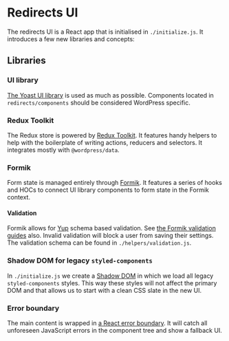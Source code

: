 # Redirects UI
The redirects UI is a React app that is initialised in `./initialize.js`.
It introduces a few new libraries and concepts:

## Libraries

### UI library
[The Yoast UI library](https://ui-library.yoast.com/) is used as much as possible. Components located in `redirects/components` should be considered WordPress specific.

### Redux Toolkit
The Redux store is powered by [Redux Toolkit](https://redux-toolkit.js.org/). It features handy helpers to help with the boilerplate of writing actions, reducers and selectors. It integrates mostly with `@wordpress/data`.

### Formik
Form state is managed entirely through [Formik](https://formik.org/). It features a series of hooks and HOCs to connect UI library components to form state in the Formik context.

#### Validation
Formik allows for [Yup](https://github.com/jquense/yup) schema based validation. See [the Formik validation guides](https://formik.org/docs/guides/validation) also. Invalid validation will block a user from saving their settings. The validation schema can be found in `./helpers/validation.js`.

### Shadow DOM for legacy `styled-components`
In `./initialize.js` we create a [Shadow DOM](https://developer.mozilla.org/en-US/docs/Web/Web_Components/Using_shadow_DOM) in which we load all legacy `styled-components` styles. This way these styles will not affect the primary DOM and that allows us to start with a clean CSS slate in the new UI.

### Error boundary
The main content is wrapped in [a React error boundary](https://reactjs.org/docs/error-boundaries.html). It will catch all unforeseen JavaScript errors in the component tree and show a fallback UI.
